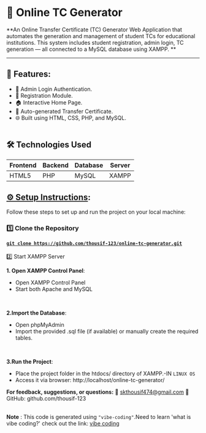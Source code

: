 # 🧾 Online TC Generator<br>
**An Online Transfer Certificate (TC) Generator Web Application that automates the generation and management of student TCs for educational institutions. This system includes student registration, admin login, TC generation — all connected to a MySQL database using XAMPP.
**<hr>

## 📌 Features:
- 🔐 Admin Login Authentication.
- 📝 Registration Module.
- 🏠 Interactive Home Page.
- 🧾 Auto-generated Transfer Certificate.
- 🌐 Built using HTML, CSS, PHP, and MySQL.<br><br>

## 🛠️ Technologies Used

| Frontend | Backend | Database | Server |
|---------|---------|----------|--------|
| HTML5   | PHP     | MySQL    | XAMPP  |

## <u>⚙️ Setup Instructions</u>:

<p>Follow these steps to set up and run the project on your local machine:</p>

### 1️⃣ Clone the Repository

<b><u><code>git clone https://github.com/thousif-123/online-tc-generator.git</code></a></u></b><br><br>
2️⃣ Start XAMPP Server

   **1. Open XAMPP Control Panel**:
   <ul>
         <li>Open XAMPP Control Panel</li>
          <li>Start both Apache and MySQL</li></ul><br>
          
   **2.Import the Database**:
   <ul>
   <li>Open phpMyAdmin</li>
   <li>Import the provided .sql file (if available) or manually create the required tables.</li></ul><br>
   
   **3.Run the Project**:
   <ul>
   <li>Place the project folder in the htdocs/ directory of XAMPP.-IN <code>LINUX OS</code></li>
   <li>Access it via browser: http://localhost/online-tc-generator/</li></ul>


**For feedback, suggestions, or questions:**
📧 [skthousif474@gmail.com](mailto:skthousif474@gmail.com)
🔗 GitHub: github.com/thousif-123<br><br>

<b>Note</b> : This code is generated using <code>"vibe-coding"</code>.Need to learn 'what is vibe coding?' check out the link: [vibe coding](https://www.google.com/search?client=ubuntu-sn&channel=fs&q=what+is+vibe+coding)



